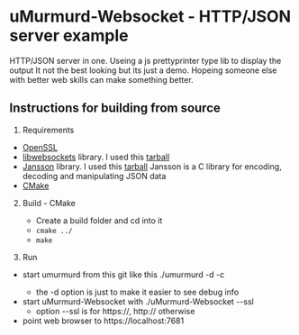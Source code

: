 uMurmurd-Websocket - HTTP/JSON server example
=============================================

HTTP/JSON server in one. Useing a js prettyprinter type lib to display the output
It not the best looking but its just a demo. Hopeing someone else with better web 
skills can make something better.
  

Instructions for building from source
-------------------------------------
1. Requirements
  * [OpenSSL](http://www.openssl.org/)
  * [libwebsockets](http://libwebsockets.org) library. I used this [tarball]([http://git.libwebsockets.org/cgi-bin/cgit/libwebsockets/snapshot/libwebsockets-1.23-chrome32-firefox24.tar.gz) 
  * [Jansson](www.digip.org/jansson/) library.  I used this [tarball](http://www.digip.org/jansson/releases/jansson-2.6.tar.gz) Jansson is a C library for encoding, decoding and manipulating JSON data
  * [CMake](http://cmake.org) 

2. Build - CMake
	* Create a build folder and cd into it
	* `cmake ../`
	* `make`

3. Run
  * start umurmurd from this git like this ./umurmurd -d -c <conf file>
       - the -d option is just to make it easier to see debug info
  * start uMurmurd-Websocket with ./uMurmurd-Websocket --ssl 
       - option --ssl is for https://, http:// otherwise
  * point web browser to https://localhost:7681      

          
